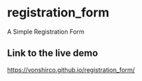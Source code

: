 # registration_form
A Simple Registration Form

## Link to the live demo
https://vonshirco.github.io/registration_form/
